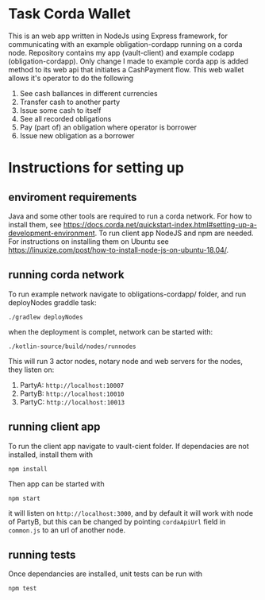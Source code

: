 # Task Corda Wallet
This is an web app written in NodeJs using Express framework, for communicating with an example obligation-cordapp running on a corda node. Repository contains my app (vault-client) and example codapp (obligation-cordapp). Only change I made to example corda app is added method to its web api that initiates a CashPayment flow.
This web wallet allows it's operator to do the following
1. See cash ballances in different currencies
2. Transfer cash to another party
3. Issue some cash to itself
4. See all recorded obligations
5. Pay (part of) an obligation where operator is borrower
6. Issue new obligation as a borrower

# Instructions for setting up
## enviroment requirements
Java and some other tools are required to run a corda network. For how to install them, see https://docs.corda.net/quickstart-index.html#setting-up-a-development-environment.
To run client app NodeJS and npm are needed. For instructions on installing them on Ubuntu see https://linuxize.com/post/how-to-install-node-js-on-ubuntu-18.04/.
## running corda network
To run example network navigate to obligations-cordapp/ folder, and run deployNodes graddle task:
``` 
./gradlew deployNodes 
```
when the deployment is complet, network can be started with:
```
./kotlin-source/build/nodes/runnodes
```
This will run 3 actor nodes, notary node and web servers for the nodes, they listen on:
1. PartyA: `http://localhost:10007`
2. PartyB: `http://localhost:10010`
3. PartyC: `http://localhost:10013`

## running client app
To run the client app navigate to vault-cient folder. If dependacies are not installed, install them with
```
npm install
```
Then app can be started with
```
npm start
```
it will listen on `http://localhost:3000`, and by default it will work with node of PartyB, but this can be changed by pointing `cordaApiUrl` field in `common.js` to an url of another node.

## running tests
Once dependancies are installed, unit tests can be run with
```
npm test
```


